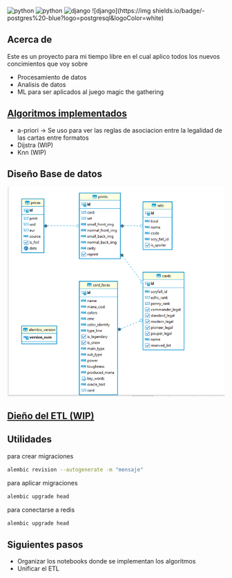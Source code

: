 
![python](https://img.shields.io/badge/-python%20-yellow?logo=python) ![python](https://img.shields.io/badge/-docker%20-black?logo=docker) ![django](https://img.shields.io/badge/-redis%20-white?logo=redis)  ![django](https://img shields.io/badge/-postgres%20-blue?logo=postgresql&logoColor=white)

## Acerca de 

Este es un proyecto para mi tiempo libre en el cual aplico todos los nuevos concimientos que voy  sobre 
- Procesamiento de datos
- Analisis de datos 
- ML
para ser aplicados al juego magic the gathering


## [Algoritmos implementados](/algorithms/)
- a-priori -> Se uso para ver las reglas de asociacion entre la legalidad de las cartas entre formatos
- Dijstra (WIP)
- Knn (WIP)

## Diseño Base de datos
![bd](/doc/BD_design.png)
## [Dieño del ETL (WIP)](/data/ETL/)
## Utilidades

para crear migraciones
```sh
alembic revision --autogenerate -m "mensaje"
```

para aplicar migraciones
```sh
alembic upgrade head
```

para conectarse a redis
```sh
alembic upgrade head
```

## Siguientes pasos
- Organizar los notebooks donde se implementan los algoritmos
- Unificar el ETL